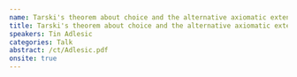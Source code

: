 ```yaml
---
name: Tarski's theorem about choice and the alternative axiomatic extension of NFU.
title: Tarski's theorem about choice and the alternative axiomatic extension of NFU.
speakers: Tin Adlesic
categories: Talk
abstract: /ct/Adlesic.pdf
onsite: true
---
```

